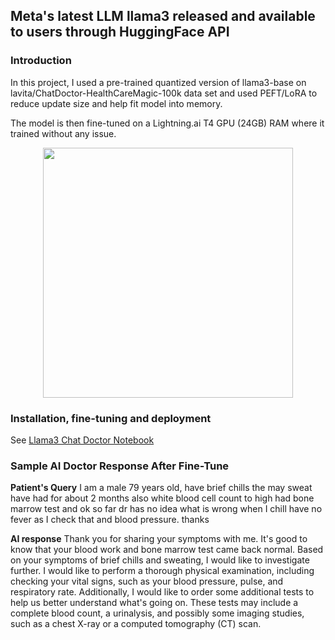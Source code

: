 ## **Meta's latest LLM llama3 released and available to users through HuggingFace API**

### **Introduction**
In this project, I used a pre-trained quantized version of llama3-base on lavita/ChatDoctor-HealthCareMagic-100k data set and used PEFT/LoRA to reduce update size and help fit model into memory. 


The model is then fine-tuned on a Lightning.ai T4 GPU (24GB) RAM where it trained without any issue.

<p align="center">
<img src="https://imageio.forbes.com/specials-images/imageserve/662202846cb84bb3a193445a/llama3/960x0.png?format=png&width=1440" width="400">
</p>

### **Installation, fine-tuning and deployment**

See [Llama3 Chat Doctor Notebook](https://github.com/usadiqgriffin/llama3_finetune/blob/main/llama3_chat_doctor_qa_fine_tune.ipynb)

### **Sample AI Doctor Response After Fine-Tune**

**Patient's Query**
I am a male 79 years old, have brief chills the may sweat have had for about 2 months also white
blood cell count to high had bone marrow test and ok so far dr has no idea what is wrong when I
chill have no fever as I check that and blood pressure. thanks

**AI response**
Thank you for sharing your symptoms with me. It's good to know that your blood work and bone marrow
test came back normal.
Based on your symptoms of brief chills and sweating, I would like to investigate further. I would
like to perform a thorough physical examination, including checking your vital signs, such as your
blood pressure, pulse, and respiratory rate.
Additionally, I would like to order some additional tests to help us better understand what's going
on. These tests may include a complete blood count, a urinalysis, and possibly some imaging
studies, such as a chest X-ray or a computed tomography (CT) scan.
